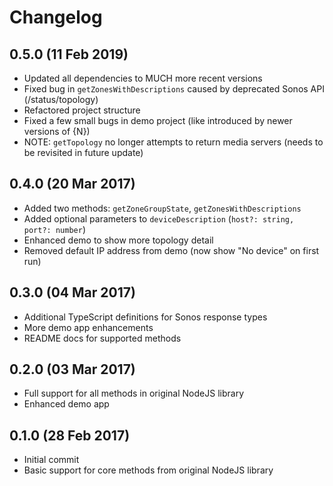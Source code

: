 # Changelog

## 0.5.0 (11 Feb 2019)
- Updated all dependencies to MUCH more recent versions
- Fixed bug in `getZonesWithDescriptions` caused by deprecated Sonos API (/status/topology)
- Refactored project structure
- Fixed a few small bugs in demo project (like introduced by newer versions of {N})
- NOTE: `getTopology` no longer attempts to return media servers (needs to be revisited in future update)

## 0.4.0 (20 Mar 2017)
- Added two methods: `getZoneGroupState`, `getZonesWithDescriptions`
- Added optional parameters to `deviceDescription` (`host?: string, port?: number`)
- Enhanced demo to show more topology detail
- Removed default IP address from demo (now show "No device" on first run)

## 0.3.0 (04 Mar 2017)
- Additional TypeScript definitions for Sonos response types
- More demo app enhancements
- README docs for supported methods

## 0.2.0 (03 Mar 2017)
- Full support for all methods in original NodeJS library
- Enhanced demo app

## 0.1.0 (28 Feb 2017)
- Initial commit
- Basic support for core methods from original NodeJS library
